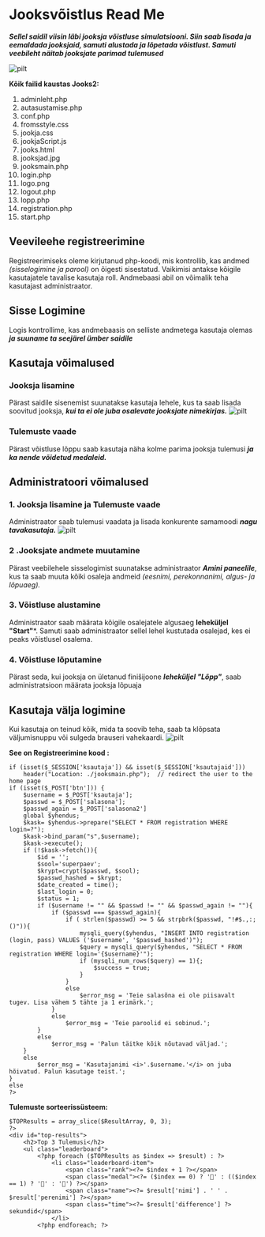 # Jooksvõistlus Read Me 
***Sellel saidil viisin läbi jooksja võistluse simulatsiooni. Siin saab lisada ja eemaldada jooksjaid, samuti alustada ja lõpetada võistlust. Samuti veebileht näitab jooksjate parimad tulemused***

![pilt](https://github.com/artursuskevits/Jooksvoistlus/assets/120181393/3c7b76c2-eb5b-4ce5-9488-f8b557222363)


**Kõik failid kaustas Jooks2:**
1. adminleht.php
2. autasustamise.php
3. conf.php
4. fromsstyle.css
5. jookja.css
6. jookjaScript.js
7. jooks.html
8. jooksjad.jpg
9. jooksmain.php
10. login.php
11. logo.png
12. logout.php
13. lopp.php
14. registration.php
15. start.php

## Veevileehe registreerimine
Registreerimiseks oleme kirjutanud php-koodi, mis kontrollib, kas andmed *(sisselogimine ja parool)* on õigesti sisestatud. Vaikimisi antakse kõigile kasutajatele tavalise kasutaja roll. Andmebaasi abil on võimalik teha kasutajast administraator.

## Sisse Logimine
Logis kontrollime, kas andmebaasis on selliste andmetega kasutaja olemas ***ja suuname ta seejärel ümber saidile***

## Kasutaja võimalused

### Jooksja lisamine
Pärast saidile sisenemist suunatakse kasutaja lehele, kus ta saab lisada soovitud jooksja, ***kui ta ei ole juba osalevate jooksjate nimekirjas.***
![pilt](https://github.com/artursuskevits/Jooksvoistlus/assets/120181393/c666833a-9eef-4137-8add-78ef50255dae)
### Tulemuste vaade
Pärast võistluse lõppu saab kasutaja näha kolme parima jooksja tulemusi ***ja ka nende võidetud medaleid.***


## Administratoori võimalused

### 1. Jooksja lisamine ja Tulemuste vaade
Administraator saab tulemusi vaadata ja lisada konkurente samamoodi ***nagu tavakasutaja.***
![pilt](https://github.com/artursuskevits/Jooksvoistlus/assets/120181393/fa7e9e5b-4a62-4c26-9274-2aea5a058efb)

### 2 .Jooksjate andmete muutamine
Pärast veebilehele sisselogimist suunatakse administraator ***Amini paneelile***, kus ta saab muuta kõiki osaleja andmeid _(eesnimi, perekonnanimi, algus- ja lõpuaeg)._

### 3. Võistluse alustamine
Administraator saab määrata kõigile osalejatele algusaeg **leheküljel "Start"***.  Samuti saab administraator sellel lehel kustutada osalejad, kes ei peaks võistlusel osalema.

### 4. Võistluse lõputamine
Pärast seda, kui jooksja on ületanud finišijoone ***leheküljel "Lõpp"***, saab administratsioon määrata jooksja lõpuaja

## Kasutaja välja logimine
Kui kasutaja on teinud kõik, mida ta soovib teha, saab ta klõpsata väljumisnuppu või sulgeda brauseri vahekaardi.
![pilt](https://github.com/artursuskevits/Jooksvoistlus/assets/120181393/a8074cae-3941-470b-a74a-5e9131ee12b8)

**See on Registreerimine kood :**
```
if (isset($_SESSION['ksautaja']) && isset($_SESSION['ksautajaid']))
    header("Location: ./jooksmain.php");  // redirect the user to the home page
if (isset($_POST['btn'])) {
    $username = $_POST['ksautaja'];
    $passwd = $_POST['salasona'];
    $passwd_again = $_POST['salasona2']
    global $yhendus;
    $kask= $yhendus->prepare("SELECT * FROM registration WHERE login=?");
    $kask->bind_param("s",$username);
    $kask->execute();
    if (!$kask->fetch()){
        $id = '';
        $sool='superpaev';
        $krypt=crypt($passwd, $sool);
        $passwd_hashed = $krypt;
        $date_created = time();
        $last_login = 0;
        $status = 1;
        if ($username != "" && $passwd != "" && $passwd_again != ""){
            if ($passwd === $passwd_again){
                if ( strlen($passwd) >= 5 && strpbrk($passwd, "!#$.,:;()")){
                    mysqli_query($yhendus, "INSERT INTO registration (login, pass) VALUES ('$username', '$passwd_hashed')");
                    $query = mysqli_query($yhendus, "SELECT * FROM registration WHERE login='{$username}'");
                    if (mysqli_num_rows($query) == 1){;
                        $success = true;
                    }
                }
                else
                    $error_msg = 'Teie salasõna ei ole piisavalt tugev. Lisa vähem 5 tähte ja 1 erimärk.';
            }
            else
                $error_msg = 'Teie paroolid ei sobinud.';
        }
        else
            $error_msg = 'Palun täitke kõik nõutavad väljad.';
    }
    else
        $error_msg = 'Kasutajanimi <i>'.$username.'</i> on juba hõivatud. Palun kasutage teist.';
}
else
?>
```


**Tulemuste sorteerissüsteem:**
```
$TOPResults = array_slice($ResultArray, 0, 3);
?>
<div id="top-results">
    <h2>Top 3 Tulemusi</h2>
    <ul class="leaderboard">
        <?php foreach ($TOPResults as $index => $result) : ?>
            <li class="leaderboard-item">
                <span class="rank"><?= $index + 1 ?></span>
                <span class="medal"><?= ($index == 0) ? '🥇' : (($index == 1) ? '🥈' : '🥉') ?></span>
                <span class="name"><?= $result['nimi'] . ' ' . $result['perenimi'] ?></span>
                <span class="time"><?= $result['difference'] ?> sekundid</span>
            </li>
        <?php endforeach; ?>
```

